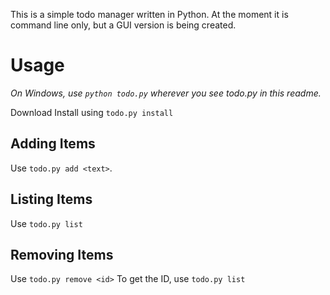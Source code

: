 This is a simple todo manager written in Python. At the moment it is command 
line only, but a GUI version is being created.

Usage
=====
*On Windows, use `python todo.py` wherever you see todo.py in this readme.*

Download
Install using `todo.py install`

Adding Items
-------------
Use `todo.py add <text>`.

Listing Items
-------------
Use `todo.py list`

Removing Items
--------------
Use `todo.py remove <id>`
To get the ID, use `todo.py list`
